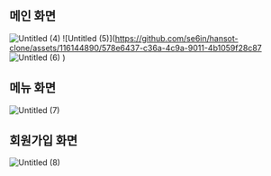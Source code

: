 ## 메인 화면

![Untitled (4)](https://github.com/se6in/hansot-clone/assets/116144890/5b0328fb-86b0-4601-be8f-1038187756ea)
![Untitled (5)](https://github.com/se6in/hansot-clone/assets/116144890/578e6437-c36a-4c9a-9011-4b1059f28c87
![Untitled (6)](https://github.com/se6in/hansot-clone/assets/116144890/b82129b7-c55b-441c-ab53-a368f79a8e6f)
)


## 메뉴 화면

![Untitled (7)](https://github.com/se6in/hansot-clone/assets/116144890/c31fecf7-48f0-4bb2-9dc7-4a91a02a2618)


## 회원가입 화면

![Untitled (8)](https://github.com/se6in/hansot-clone/assets/116144890/44adc804-8351-4dbb-8e28-cdf183beaed9)
